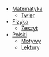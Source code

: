 <style>
    .mume {
        font-size: x-large;
    }
</style>

- [Matematyka](math.html)
    - [Twier](interia/twier.html)
- [Fizyka](fiz.html)
    - [Zeszyt](fiz-zeszyt/index.html)
- [Polski](polski.html)
    - [Motywy](motywy/index.html)
    - [Lektury](lektury.html)
